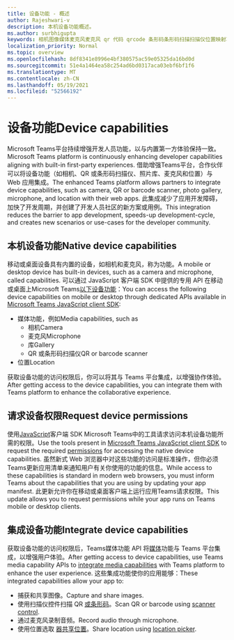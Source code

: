 ```yaml
---
title: 设备功能 - 概述
author: Rajeshwari-v
description: 本机设备功能概述。
ms.author: surbhigupta
keywords: 相机图像媒体麦克风麦克风 qr 代码 qrcode 条形码条形码扫描扫描仪位置映射功能本机设备权限
localization_priority: Normal
ms.topic: overview
ms.openlocfilehash: 8df8341e8996e4bf380575ac59e05325da16bd0d
ms.sourcegitcommit: 51e4a1464ea58c254ad6bd0317aca03ebf6bf1f6
ms.translationtype: MT
ms.contentlocale: zh-CN
ms.lasthandoff: 05/19/2021
ms.locfileid: "52566192"
---
```

# <a name="device-capabilities"></a><span data-ttu-id="5b6de-104">设备功能</span><span class="sxs-lookup"><span data-stu-id="5b6de-104">Device capabilities</span></span>

<span data-ttu-id="5b6de-105">Microsoft Teams平台持续增强开发人员功能，以与内置第一方体验保持一致。</span><span class="sxs-lookup"><span data-stu-id="5b6de-105">Microsoft Teams platform is continuously enhancing developer capabilities aligning with built-in first-party experiences.</span></span> <span data-ttu-id="5b6de-106">借助增强Teams平台，合作伙伴可以将设备功能（如相机、QR 或条形码扫描仪、照片库、麦克风和位置）与 Web 应用集成。</span><span class="sxs-lookup"><span data-stu-id="5b6de-106">The enhanced Teams platform allows partners to integrate device capabilities, such as camera, QR or barcode scanner, photo gallery, microphone, and location with their web apps.</span></span> <span data-ttu-id="5b6de-107">此集成减少了应用开发障碍，加快了开发周期，并创建了开发人员社区的新方案或用例。</span><span class="sxs-lookup"><span data-stu-id="5b6de-107">This integration reduces the barrier to app development, speeds-up development-cycle, and creates new scenarios or use-cases for the developer community.</span></span>

## <a name="native-device-capabilities"></a><span data-ttu-id="5b6de-108">本机设备功能</span><span class="sxs-lookup"><span data-stu-id="5b6de-108">Native device capabilities</span></span>

<span data-ttu-id="5b6de-109">移动或桌面设备具有内置的设备，如相机和麦克风，称为功能。</span><span class="sxs-lookup"><span data-stu-id="5b6de-109">A mobile or desktop device has built-in devices, such as a camera and microphone, called capabilities.</span></span> <span data-ttu-id="5b6de-110">可以通过 JavaScript 客户端 SDK 中提供的专用 API 在移动或桌面上Microsoft Teams[以下设备功能](/javascript/api/overview/msteams-client?view=msteams-client-js-latest&preserve-view=true)：</span><span class="sxs-lookup"><span data-stu-id="5b6de-110">You can access the following device capabilities on mobile or desktop through dedicated APIs available in [Microsoft Teams JavaScript client SDK](/javascript/api/overview/msteams-client?view=msteams-client-js-latest&preserve-view=true):</span></span>
* <span data-ttu-id="5b6de-111">媒体功能，例如</span><span class="sxs-lookup"><span data-stu-id="5b6de-111">Media capabilities, such as</span></span>
    * <span data-ttu-id="5b6de-112">相机</span><span class="sxs-lookup"><span data-stu-id="5b6de-112">Camera</span></span>
    * <span data-ttu-id="5b6de-113">麦克风</span><span class="sxs-lookup"><span data-stu-id="5b6de-113">Microphone</span></span>
    * <span data-ttu-id="5b6de-114">库</span><span class="sxs-lookup"><span data-stu-id="5b6de-114">Gallery</span></span>
    * <span data-ttu-id="5b6de-115">QR 或条形码扫描仪</span><span class="sxs-lookup"><span data-stu-id="5b6de-115">QR or barcode scanner</span></span>
* <span data-ttu-id="5b6de-116">位置</span><span class="sxs-lookup"><span data-stu-id="5b6de-116">Location</span></span>

<span data-ttu-id="5b6de-117">获取设备功能的访问权限后，你可以将其与 Teams 平台集成，以增强协作体验。</span><span class="sxs-lookup"><span data-stu-id="5b6de-117">After getting access to the device capabilities, you can integrate them with Teams platform to enhance the collaborative experience.</span></span> 

## <a name="request-device-permissions"></a><span data-ttu-id="5b6de-118">请求设备权限</span><span class="sxs-lookup"><span data-stu-id="5b6de-118">Request device permissions</span></span>

<span data-ttu-id="5b6de-119">使用[JavaScript](/javascript/api/overview/msteams-client?view=msteams-client-js-latest&preserve-view=true)客户端 SDK Microsoft Teams中的工具请求访问本机设备功能[](native-device-permissions.md)所需的权限。</span><span class="sxs-lookup"><span data-stu-id="5b6de-119">Use the tools present in [Microsoft Teams JavaScript client SDK](/javascript/api/overview/msteams-client?view=msteams-client-js-latest&preserve-view=true) to request the required  [permissions](native-device-permissions.md) for accessing the native device capabilities.</span></span> <span data-ttu-id="5b6de-120">虽然新式 Web 浏览器中对这些功能的访问是标准操作，但你必须Teams更新应用清单来通知用户有关你使用的功能的信息。</span><span class="sxs-lookup"><span data-stu-id="5b6de-120">While access to these capabilities is standard in modern web browsers, you must inform Teams about the capabilities that you are using by updating your app manifest.</span></span> <span data-ttu-id="5b6de-121">此更新允许你在移动或桌面客户端上运行应用Teams请求权限。</span><span class="sxs-lookup"><span data-stu-id="5b6de-121">This update allows you to request permissions while your app runs on Teams mobile or desktop clients.</span></span>
 
 ## <a name="integrate-device-capabilities"></a><span data-ttu-id="5b6de-122">集成设备功能</span><span class="sxs-lookup"><span data-stu-id="5b6de-122">Integrate device capabilities</span></span>

<span data-ttu-id="5b6de-123">获取设备功能的访问权限后，Teams媒体功能 API 将[媒体](mobile-camera-image-permissions.md)功能与 Teams 平台集成，以增强用户体验。</span><span class="sxs-lookup"><span data-stu-id="5b6de-123">After getting access to device capabilities, use Teams media capability APIs to [integrate media capabilities](mobile-camera-image-permissions.md) with Teams platform to enhance the user experience.</span></span> <span data-ttu-id="5b6de-124">这些集成功能使你的应用能够：</span><span class="sxs-lookup"><span data-stu-id="5b6de-124">These integrated capabilities allow your app to:</span></span>

* <span data-ttu-id="5b6de-125">捕获和共享图像。</span><span class="sxs-lookup"><span data-stu-id="5b6de-125">Capture and share images.</span></span>
* <span data-ttu-id="5b6de-126">使用扫描仪控件扫描 QR [或条形码](qr-barcode-scanner-capability.md)。</span><span class="sxs-lookup"><span data-stu-id="5b6de-126">Scan QR or barcode using [scanner control](qr-barcode-scanner-capability.md).</span></span>
* <span data-ttu-id="5b6de-127">通过麦克风录制音频。</span><span class="sxs-lookup"><span data-stu-id="5b6de-127">Record audio through microphone.</span></span>
* <span data-ttu-id="5b6de-128">使用位置选取 [器共享位置](location-capability.md)。</span><span class="sxs-lookup"><span data-stu-id="5b6de-128">Share location using [location picker](location-capability.md).</span></span>
